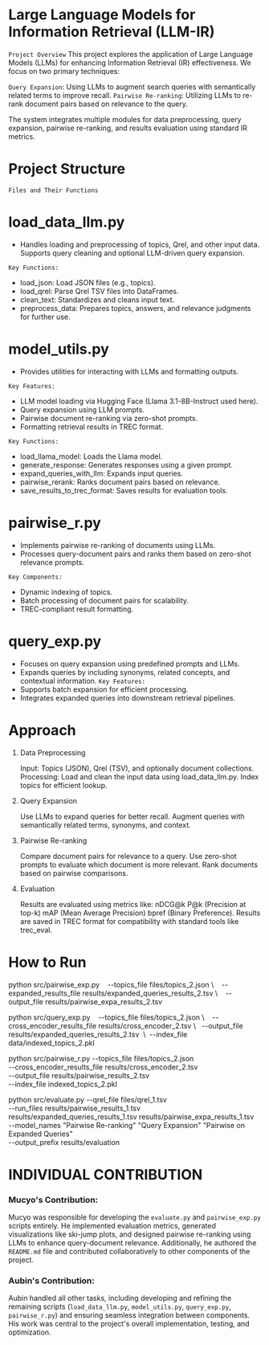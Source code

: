 # Large Language Models for Information Retrieval (LLM-IR)

`Project Overview`
This project explores the application of Large Language Models (LLMs) for enhancing Information Retrieval (IR) effectiveness. We focus on two primary techniques:

`Query Expansion`: Using LLMs to augment search queries with semantically related terms to improve recall.
`Pairwise Re-ranking`: Utilizing LLMs to re-rank document pairs based on relevance to the query.

The system integrates multiple modules for data preprocessing, query expansion, pairwise re-ranking, and results evaluation using standard IR metrics.

# Project Structure
`Files and Their Functions`

# load_data_llm.py

- Handles loading and preprocessing of topics, Qrel, and other input data.
  Supports query cleaning and optional LLM-driven query expansion.

`Key Functions:`
- load_json: Load JSON files (e.g., topics).
- load_qrel: Parse Qrel TSV files into DataFrames.
- clean_text: Standardizes and cleans input text.
- preprocess_data: Prepares topics, answers, and relevance judgments for further use.

# model_utils.py

- Provides utilities for interacting with LLMs and formatting outputs.

`Key Features:`
- LLM model loading via Hugging Face (Llama 3.1-8B-Instruct used here).
- Query expansion using LLM prompts.
- Pairwise document re-ranking via zero-shot prompts.
- Formatting retrieval results in TREC format.

`Key Functions:`
- load_llama_model: Loads the Llama model.
- generate_response: Generates responses using a given prompt.
- expand_queries_with_llm: Expands input queries.
- pairwise_rerank: Ranks document pairs based on relevance.
- save_results_to_trec_format: Saves results for evaluation tools.

# pairwise_r.py

- Implements pairwise re-ranking of documents using LLMs.
- Processes query-document pairs and ranks them based on zero-shot relevance prompts.

`Key Components:`
- Dynamic indexing of topics.
- Batch processing of document pairs for scalability.
- TREC-compliant result formatting.

# query_exp.py

- Focuses on query expansion using predefined prompts and LLMs.
- Expands queries by including synonyms, related concepts, and contextual information.
`Key Features:`
- Supports batch expansion for efficient processing.
- Integrates expanded queries into downstream retrieval pipelines.

# Approach
1. Data Preprocessing

    Input: Topics (JSON), Qrel (TSV), and optionally document collections.
    Processing:
    Load and clean the input data using load_data_llm.py.
    Index topics for efficient lookup.

2. Query Expansion

    Use LLMs to expand queries for better recall.
    Augment queries with semantically related terms, synonyms, and context.

3. Pairwise Re-ranking

    Compare document pairs for relevance to a query.
    Use zero-shot prompts to evaluate which document is more relevant.
    Rank documents based on pairwise comparisons.

4. Evaluation

    Results are evaluated using metrics like:
    nDCG@k
    P@k (Precision at top-k)
    mAP (Mean Average Precision)
    bpref (Binary Preference).
    Results are saved in TREC format for compatibility with standard tools like trec_eval.

# How to Run
python src/pairwise_exp.py   
    --topics_file files/topics_2.json \   
    --expanded_results_file results/expanded_queries_results_2.tsv \   
    --output_file results/pairwise_expa_results_2.tsv

python src/query_exp.py   
    --topics_file files/topics_2.json \   
    --cross_encoder_results_file results/cross_encoder_2.tsv \  
    --output_file results/expanded_queries_results_2.tsv  \ 
    --index_file data/indexed_topics_2.pkl

python src/pairwise_r.py 
    --topics_file files/topics_2.json \
    --cross_encoder_results_file results/cross_encoder_2.tsv \
    --output_file results/pairwise_results_2.tsv \
    --index_file indexed_topics_2.pkl

python src/evaluate.py 
    --qrel_file files/qrel_1.tsv \
    --run_files results/pairwise_results_1.tsv results/expanded_queries_results_1.tsv results/pairwise_expa_results_1.tsv \
    --model_names "Pairwise Re-ranking" "Query Expansion" "Pairwise on Expanded Queries" \
    --output_prefix results/evaluation

# INDIVIDUAL CONTRIBUTION
### Mucyo's Contribution:
Mucyo was responsible for developing the `evaluate.py` and `pairwise_exp.py` scripts entirely. He implemented evaluation metrics, generated visualizations like ski-jump plots, and designed pairwise re-ranking using LLMs to enhance query-document relevance. Additionally, he authored the `README.md` file and contributed collaboratively to other components of the project.

### Aubin's Contribution:
Aubin handled all other tasks, including developing and refining the remaining scripts (`load_data_llm.py`, `model_utils.py`, `query_exp.py`, `pairwise_r.py`) and ensuring seamless integration between components. His work was central to the project's overall implementation, testing, and optimization.

